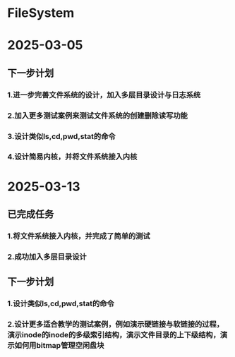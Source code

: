 # FileSystem
# 2025-03-05
## 下一步计划
### 1.进一步完善文件系统的设计，加入多层目录设计与日志系统
### 2.加入更多测试案例来测试文件系统的创建删除读写功能
### 3.设计类似ls,cd,pwd,stat的命令
### 4.设计简易内核，并将文件系统接入内核

# 2025-03-13
## 已完成任务
### 1.将文件系统接入内核，并完成了简单的测试
### 2.成功加入多层目录设计
## 下一步计划
### 1.设计类似ls,cd,pwd,stat的命令
### 2.设计更多适合教学的测试案例，例如演示硬链接与软链接的过程，演示inode的inode的多级索引结构，演示文件目录的上下级结构，演示如何用bitmap管理空闲盘块
